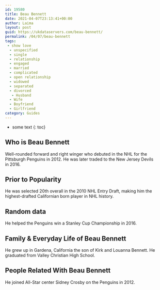 ```yaml
---
id: 19580
title: Beau Bennett
date: 2021-04-07T23:13:41+00:00
author: Laima
layout: post
guid: https://ukdataservers.com/beau-bennett/
permalink: /04/07/beau-bennett
tags:
 - show love
  - unspecified
  - single
  - relationship
  - engaged
  - married
  - complicated
  - open relationship
  - widowed
  - separated
  - divorced
   - Husband
  - Wife
  - Boyfriend
  - Girlfriend
category: Guides
---
```


* some text
{: toc}


## Who is Beau Bennett
                  
                  
                  
Well-rounded forward and right winger who debuted in the NHL for the Pittsburgh Penguins in 2012. He was later traded to the New Jersey Devils in 2016.
                  
              
            
              
            
                
                
                
## Prior to Popularity
                  
                  
                  
He was selected 20th overall in the 2010 NHL Entry Draft, making him the highest-drafted Californian born player in NHL history.
                  
              
            
              
            
                
                
                
## Random data
                  
                  
                  
He helped the Penguins win a Stanley Cup Championship in 2016.
                  
              
            
              
            
                
                
                
## Family & Everyday Life of Beau Bennett
                  
                  
                  
He grew up in Gardena, California the son of Kirk and Louanna Bennett. He graduated from Valley Christian High School.
                  
              
            
              
            
                
                
                
## People Related With Beau Bennett
                  
                  
                  
He joined All-Star center Sidney Crosby on the Penguins in 2012.
                  
              
            
              
            
                
              
            
              
              
            
            
              
            
          
          
          